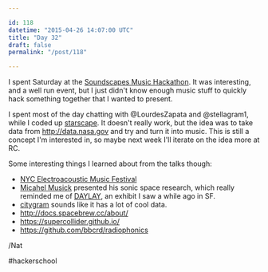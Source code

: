 ```yaml
---

id: 118
datetime: "2015-04-26 14:07:00 UTC"
title: "Day 32"
draft: false
permalink: "/post/118"

---
```


I spent Saturday at the [Soundscapes Music Hackathon](https://web.archive.org/web/20241006205907/https://monthlymusichackathon.org/post/115585146087/soundscapes). It was interesting, and a well run event, but I just didn't know enough music stuff to quickly hack something together that I wanted to present.

I spent most of the day chatting with @LourdesZapata and @stellagram1, while I coded up [starscape](https://github.com/icco/starscape/blob/gh-pages/index.html). It doesn't really work, but the idea was to take data from http://data.nasa.gov and try and turn it into music. This is still a concept I'm interested in, so maybe next week I'll iterate on the idea more at RC.

Some interesting things I learned about from the talks though:

 - [NYC Electroacoustic Music Festival](https://web.archive.org/web/20241114021116/https://nycemf.org/)
 - [Micahel Musick](https://michaelmusick.com/) presented his sonic space research, which really reminded me of [DAYLAY](https://web.archive.org/web/20231207142508/https://www.exploratorium.edu/visit/outdoor-gallery/daylay), an exhibit I saw a while ago in SF.
 - [citygram](http://steinhardt.nyu.edu/marl/research/citygram) sounds like it has a lot of cool data.
 - http://docs.spacebrew.cc/about/
 - https://supercollider.github.io/
 - https://github.com/bbcrd/radiophonics

/Nat

#hackerschool

